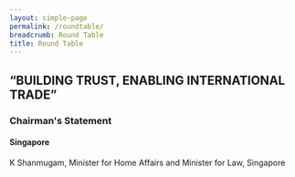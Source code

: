 ```yaml
---
layout: simple-page
permalink: /roundtable/
breadcrumb: Round Table
title: Round Table
---
```


## “BUILDING TRUST, ENABLING INTERNATIONAL TRADE”

### Chairman's Statement
#### Singapore
K Shanmugam, Minister for Home Affairs and Minister for Law, Singapore
